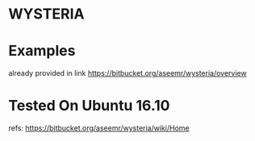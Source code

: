 # WYSTERIA


# Examples

already provided in link 
https://bitbucket.org/aseemr/wysteria/overview

# Tested On Ubuntu 16.10 

refs: https://bitbucket.org/aseemr/wysteria/wiki/Home

